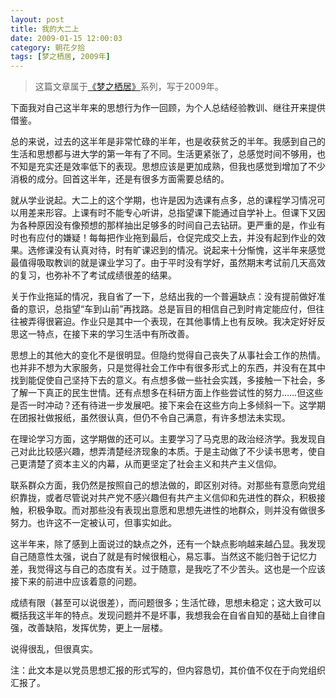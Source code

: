 ```yaml
---
layout: post
title: 我的大二上
date: 2009-01-15 12:00:03
category: 朝花夕拾
tags: [梦之栖居, 2009年]
---
```


> 这篇文章属于[《梦之栖居》](/posts/where-the-dreams-reside/)系列，写于2009年。
	
<!--more-->

下面我对自己这半年来的思想行为作一回顾，为个人总结经验教训、继往开来提供借鉴。

总的来说，过去的这半年是非常忙碌的半年，也是收获贫乏的半年。我感到自己的生活和思想都与进大学的第一年有了不同。生活更紧张了，总感觉时间不够用，也不知是充实还是效率低下的表现。思想应该是更加成熟，但我也感觉到增加了不少消极的成分。回首这半年，还是有很多方面需要总结的。

就从学业说起。大二上的这个学期，也许是因为选课有点多，总的课程学习情况可以用差来形容。上课有时不能专心听讲，总指望课下能通过自学补上。但课下又因为各种原因没有像预想的那样抽出足够多的时间自己去钻研。更严重的是，作业有时也有应付的嫌疑！每每把作业拖到最后，仓促完成交上去，并没有起到作业的效果。选修课没有认真对待，时有旷课迟到的情况。说起来十分惭愧，这半年来感觉最值得吸取教训的就是课业学习了。由于平时没有学好，虽然期末考试前几天高效的复习，也弥补不了考试成绩很差的结果。

关于作业拖延的情况，我自省了一下，总结出我的一个普遍缺点：没有提前做好准备的意识，总指望“车到山前”再找路。总是盲目的相信自己到时肯定能应付，但往往被弄得很窘迫。作业只是其中一个表现，在其他事情上也有反映。我决定好好反思这一特点，在接下来的学习生活中有所改善。

思想上的其他大的变化不是很明显。但隐约觉得自己丧失了从事社会工作的热情。也并非不想为大家服务，只是觉得社会工作中有很多形式上的东西，并没有在其中找到能促使自己坚持下去的意义。有点想多做一些社会实践，多接触一下社会，多了解一下真正的民生世情。还有点想多在科研方面上作些尝试性的努力……但这些是否一时冲动？还有待进一步发展吧。接下来会在这些方向上多倾斜一下。这学期在团报社做报纸，虽然很认真，但仍不令自己满意，有许多想法未实现。

在理论学习方面，这学期做的还可以。主要学习了马克思的政治经济学。我发现自己对此比较感兴趣，想弄清楚经济现象的本质。于是主动做了不少读书思考，使自己更清楚了资本主义的内幕，从而更坚定了社会主义和共产主义信仰。

联系群众方面，我仍然是按照自己的想法做的，即区别对待。对那些有意愿向党组织靠拢，或者尽管说对共产党不感兴趣但有共产主义信仰和先进性的群众，积极接触，积极争取。而对那些没有表现出意愿和思想先进性的地群众，则并没有做很多努力。也许这不一定被认可，但事实如此。

这半年来，除了感到上面说过的缺点之外，还有一个缺点影响越来越凸显。我发现自己随意性太强，说白了就是有时候很粗心，易忘事。当然这不能归咎于记忆力差，我觉得这与自己的态度有关。过于随意，是我吃了不少苦头。这也是一个应该接下来的前进中应该着意的问题。

成绩有限（甚至可以说很差），而问题很多；生活忙碌，思想未稳定；这大致可以概括我这半年的特点。发现问题并不是坏事，我想我会在自省自知的基础上自律自强，改善缺陷，发挥优势，更上一层楼。

说得很乱，但很真实。

注：此文本是以党员思想汇报的形式写的，但内容恳切，其价值不仅在于向党组织汇报了。